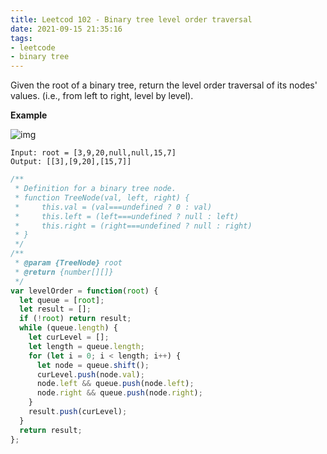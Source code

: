 ```yaml
---
title: Leetcod 102 - Binary tree level order traversal
date: 2021-09-15 21:35:16
tags:
- leetcode
- binary tree
---
```

Given the root of a binary tree, return the level order traversal of its nodes' values. (i.e., from left to right, level by level).

**Example**

![img](https://assets.leetcode.com/uploads/2021/02/19/tree1.jpg)
```
Input: root = [3,9,20,null,null,15,7]
Output: [[3],[9,20],[15,7]]
```
```javascript
/**
 * Definition for a binary tree node.
 * function TreeNode(val, left, right) {
 *     this.val = (val===undefined ? 0 : val)
 *     this.left = (left===undefined ? null : left)
 *     this.right = (right===undefined ? null : right)
 * }
 */
/**
 * @param {TreeNode} root
 * @return {number[][]}
 */
var levelOrder = function(root) {
  let queue = [root];
  let result = [];
  if (!root) return result;
  while (queue.length) {
    let curLevel = [];
    let length = queue.length;
    for (let i = 0; i < length; i++) {
      let node = queue.shift();
      curLevel.push(node.val);
      node.left && queue.push(node.left);
      node.right && queue.push(node.right);
    }
    result.push(curLevel);
  }
  return result;
};
```